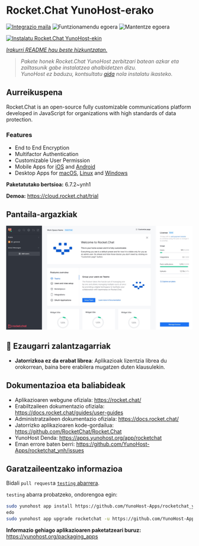 <!--
Ohart ongi: README hau automatikoki sortu da <https://github.com/YunoHost/apps/tree/master/tools/readme_generator>ri esker
EZ editatu eskuz.
-->

# Rocket.Chat YunoHost-erako

[![Integrazio maila](https://dash.yunohost.org/integration/rocketchat.svg)](https://dash.yunohost.org/appci/app/rocketchat) ![Funtzionamendu egoera](https://ci-apps.yunohost.org/ci/badges/rocketchat.status.svg) ![Mantentze egoera](https://ci-apps.yunohost.org/ci/badges/rocketchat.maintain.svg)

[![Instalatu Rocket.Chat YunoHost-ekin](https://install-app.yunohost.org/install-with-yunohost.svg)](https://install-app.yunohost.org/?app=rocketchat)

*[Irakurri README hau beste hizkuntzatan.](./ALL_README.md)*

> *Pakete honek Rocket.Chat YunoHost zerbitzari batean azkar eta zailtasunik gabe instalatzea ahalbidetzen dizu.*  
> *YunoHost ez baduzu, kontsultatu [gida](https://yunohost.org/install) nola instalatu ikasteko.*

## Aurreikuspena

Rocket.Chat is an open-source fully customizable communications platform developed in JavaScript for organizations with high standards of data protection.

### Features

- End to End Encryption
- Multifactor Authentication
- Customizable User Permission
- Mobile Apps for [iOS](https://apps.apple.com/app/rocket-chat/id1148741252) and [Android](https://play.google.com/store/apps/details?id=chat.rocket.android)
- Desktop Apps for [macOS](https://apps.apple.com/br/app/rocket-chat/id1086818840), [Linux](https://snapcraft.io/rocketchat-desktop) and [Windows](https://releases.rocket.chat/desktop/latest/download)

**Paketatutako bertsioa:** 6.7.2~ynh1

**Demoa:** <https://cloud.rocket.chat/trial>

## Pantaila-argazkiak

![Rocket.Chat(r)en pantaila-argazkia](./doc/screenshots/screenshot.jpg)

## :red_circle: Ezaugarri zalantzagarriak

- **Jatorrizkoa ez da erabat librea**: Aplikazioak lizentzia librea du orokorrean, baina bere erabilera mugatzen duten klausulekin.

## Dokumentazioa eta baliabideak

- Aplikazioaren webgune ofiziala: <https://rocket.chat/>
- Erabiltzaileen dokumentazio ofiziala: <https://docs.rocket.chat/guides/user-guides>
- Administratzaileen dokumentazio ofiziala: <https://docs.rocket.chat/>
- Jatorrizko aplikazioaren kode-gordailua: <https://github.com/RocketChat/Rocket.Chat>
- YunoHost Denda: <https://apps.yunohost.org/app/rocketchat>
- Eman errore baten berri: <https://github.com/YunoHost-Apps/rocketchat_ynh/issues>

## Garatzaileentzako informazioa

Bidali `pull request`a [`testing` abarrera](https://github.com/YunoHost-Apps/rocketchat_ynh/tree/testing).

`testing` abarra probatzeko, ondorengoa egin:

```bash
sudo yunohost app install https://github.com/YunoHost-Apps/rocketchat_ynh/tree/testing --debug
edo
sudo yunohost app upgrade rocketchat -u https://github.com/YunoHost-Apps/rocketchat_ynh/tree/testing --debug
```

**Informazio gehiago aplikazioaren paketatzeari buruz:** <https://yunohost.org/packaging_apps>
